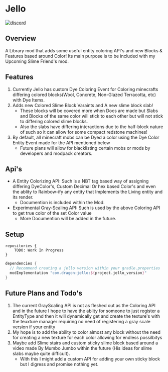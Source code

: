 # Jello

[![discord](https://img.shields.io/discord/825828008644313089?label=wisp%20forest&logo=discord&logoColor=white&style=for-the-badge)](https://discord.gg/xrwHKktV2d)
## Overview
A Library mod that adds some useful entity coloring API's and new Blocks & Features based around Color! Its main purpose is to be included with my Upcoming Slime Friend's mod.


## Features
 1. Currently Jello has custom Dye Coloring Event for Coloring minecrafts differing colored blocks(Wool, Concrete, Non-Glazed Terracotta, etc) with Dye Items.
 2. Adds new Colored Slime Block Varaints and A new slime block slab!
    - These blocks will be covered more when Docs are made but Slabs and Blocks of the same color will stick to each other but will not stick to differing colored slime blocks.
    - Also the slabs have differing interactions due to the half-block nature of such so it can allow for some compact redstone machines!
 3. By default, all minecraft mobs can be Dyed a color using the Dye Color Entity Event made for the API mentioned below
    - Future plans will allow for blacklisting certain mobs or mods by developers and modpack creators.

## Api's
  - A Entity Colorizing API: Such is a NBT tag based way of assigning differing DyeColor's, Custom Decimal Or hex based Color's and even the ablity to Rainbow-ify any entity that Implements the Living entity and its render.
    - Documention is included within the Mod. 
  - Experimental Gray-Scaling API: Such is used by the above Coloring API to get true color of the set Color value
    - More Documention will be added in the future.

## Setup
```grovvy
repositories {
    TODO: Work In Progress
}
```
```groovy
dependencies {
  // Recommend creating a jello version within your gradle.properties 
  modImplementation "com.dragon:jello:${project.jello_version}"
}
```

## Future Plans and Todo's
   1. The current GrayScaling API is not as fleshed out as the Coloring API and in the future I hope to have the ablity for someone to just register a EntityType and then it will dynamically get and create the texture's 
      with the teuxture manager requiring no need of registering a gray scale version if your entity
   2. My hope is to add the ability to color almost any block without the need for creating a new texture for each color allowing for endless possilbitys
   3. Maybe add Slime stairs and custom sticky slime block based around a video made By Mumbo Jumbo within the future (His ideas for slime slabs maybe quite difficult).
      - With this I might add a custom API for adding your own sticky block but I digress and promise nothing yet.


